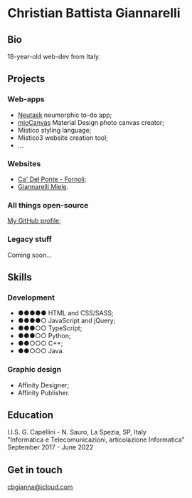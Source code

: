 # Christian Battista Giannarelli
## Bio
18-year-old web-dev from Italy.

## Projects
### Web-apps
* [Neutask](https://cibigi.github.io/neutask) neumorphic to-do app;
* [mioCanvas](https://cibigi.github.io/miocanvas) Material Design photo canvas creator;
* Mistico styling language;
* Mistico3 website creation tool;
* ...

### Websites
* [Ca' Del Ponte - Fornoli](http://cadelpontefornoli.it);
* [Giannarelli Miele](https://www.giannarellimiele.it).

### All things open-source
[My GitHub profile](https://github.com/cibigi);

### Legacy stuff
Coming soon...

## Skills
### Development
* ●●●●● HTML and CSS/SASS;
* ●●●●○ JavaScript and jQuery;
* ●●●○○ TypeScript;
* ●●●○○ Python;
* ●●○○○ C++;
* ●●○○○ Java.

### Graphic design
* Affinity Designer;
* Affinity Publisher.

## Education
I.I.S. G. Capellini - N. Sauro, La Spezia, SP, Italy<br>
"Informatica e Telecomunicazioni, articolazione Informatica"<br>
September 2017 - June 2022

## Get in touch
[cbgianna@icloud.com](mailto:cbgianna@icloud.com)
